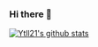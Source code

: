 ### Hi there 👋

<!--
**ytll21/ytll21** is a ✨ _special_ ✨ repository because its `README.md` (this file) appears on your GitHub profile.

Here are some ideas to get you started:

- 🔭 I’m currently working on ...
- 🌱 I’m currently learning ...
- 👯 I’m looking to collaborate on ...
- 🤔 I’m looking for help with ...
- 💬 Ask me about ...
- 📫 How to reach me: ...
- 😄 Pronouns: ...
- ⚡ Fun fact: ...
-->

[![Ytll21's github stats](https://github-readme-stats.vercel.app/api?username=ytll21)](https://github.com/anuraghazra/github-readme-stats)
